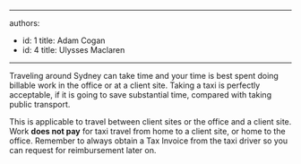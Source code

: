 

---
authors:
  - id: 1
    title: Adam Cogan
  - id: 4
    title: Ulysses Maclaren
---




<span class='intro'> <p>Traveling around Sydney can take time and your time is best spent doing billable work in the office or at a client site. Taking a taxi is perfectly acceptable, if it is going to save substantial time, compared with taking public transport. </p><p>This is applicable to travel between client sites or the office and a client site. Work <strong>does not pay</strong> for taxi travel from home to a client site, or home to the office. Remember to always obtain a Tax Invoice from the taxi driver so you can request for reimbursement later on.</p> </span>




